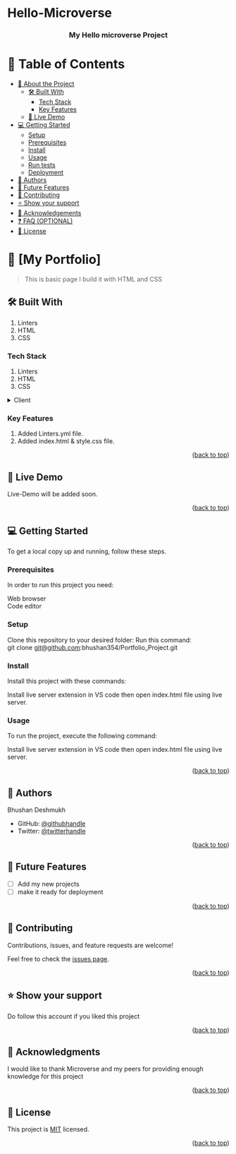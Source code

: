 # Hello-Microverse

<a name="Hello Microverse Project"></a>


<div align="center">

  <h3><b>My Hello microverse Project</b></h3>

</div>



# 📗 Table of Contents

- [📖 About the Project](#about-project)
  - [🛠 Built With](#built-with)
    - [Tech Stack](#tech-stack)
    - [Key Features](#key-features)
  - [🚀 Live Demo](#live-demo)
- [💻 Getting Started](#getting-started)
  - [Setup](#setup)
  - [Prerequisites](#prerequisites)
  - [Install](#install)
  - [Usage](#usage)
  - [Run tests](#run-tests)
  - [Deployment](#deployment)
- [👥 Authors](#authors)
- [🔭 Future Features](#future-features)
- [🤝 Contributing](#contributing)
- [⭐️ Show your support](#support)
- [🙏 Acknowledgements](#acknowledgements)
- [❓ FAQ (OPTIONAL)](#faq)
- [📝 License](#license)



# 📖 [My Portfolio] <a name="Basic HTML and css Page"></a>

> This is basic page I build it with HTML and CSS


## 🛠 Built With <a name="built-with"></a>
1. Linters
2. HTML
3. CSS

### Tech Stack <a name="tech-stack"></a>
1. Linters
2. HTML
3. CSS


<details>
  <summary>Client</summary>
  <ul>
    <li><a href="https://indexhtml.org/">HTML</a></li>
    <li><a href="https://stylecss.org/">CSS</a></li>
    <li><a href="https://linters.org/">Linters</a></li>
  </ul>
</details>



### Key Features <a name="key-features"></a>

1. Added Linters.yml file.
2. Added index.html & style.css file.

<p align="right">(<a href="#readme-top">back to top</a>)</p>


## 🚀 Live Demo <a name="live-demo"></a>

Live-Demo will be added soon. 


<p align="right">(<a href="#readme-top">back to top</a>)</p>


## 💻 Getting Started <a name="getting-started"></a>

To get a local copy up and running, follow these steps.

### Prerequisites

In order to run this project you need:

Web browser <br/>
Code editor


### Setup

Clone this repository to your desired folder:
Run this command:<br/>
git clone git@github.com:bhushan354/Portfolio_Project.git


### Install

Install this project with these commands:

Install live server extension in VS code then open index.html file using live server.


### Usage

To run the project, execute the following command:

Install live server extension in VS code then open index.html file using live server.


<p align="right">(<a href="#readme-top">back to top</a>)</p>


## 👥 Authors <a name="authors"></a>

Bhushan Deshmukh

- GitHub: [@githubhandle](https://github.com/bhushan354)
- Twitter: [@twitterhandle](https://twitter.com/Bhushan_4885)



<p align="right">(<a href="#readme-top">back to top</a>)</p>



## 🔭 Future Features <a name="future-features"></a>


- [ ] Add my new projects
- [ ] make it ready for deployment

<p align="right">(<a href="#readme-top">back to top</a>)</p>


## 🤝 Contributing <a name="contributing"></a>

Contributions, issues, and feature requests are welcome!

Feel free to check the [issues page](../../issues/).

<p align="right">(<a href="#readme-top">back to top</a>)</p>


## ⭐️ Show your support <a name="support"></a>

Do follow this account if you liked this project

<p align="right">(<a href="#readme-top">back to top</a>)</p>



## 🙏 Acknowledgments <a name="acknowledgements"></a>

I would like to thank Microverse and my peers for providing enough knowledge for this project

<p align="right">(<a href="#readme-top">back to top</a>)</p>



## 📝 License <a name="license"></a>

This project is [MIT](./MIT.md) licensed.


<p align="right">(<a href="#readme-top">back to top</a>)</p>
